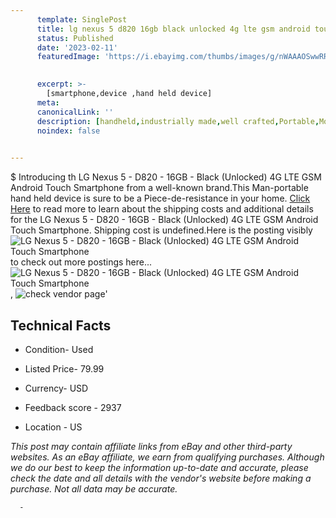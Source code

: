 ```yaml
---
      template: SinglePost
      title: lg nexus 5 d820 16gb black unlocked 4g lte gsm android touch smartphone
      status: Published
      date: '2023-02-11'
      featuredImage: 'https://i.ebayimg.com/thumbs/images/g/nWAAAOSwwRRjcnYw/s-l225.jpg'
       

      excerpt: >-
        [smartphone,device ,hand held device]
      meta:
      canonicalLink: ''
      description: [handheld,industrially made,well crafted,Portable,Mobile,Compact,Convenient,Lightweight,Maneuverable,Man-portable,Miniature,Carriable,Hand-held,Light,Holdable,Transportable,Mobile device,Pocket-sized,On-the-go,Wireless,Cordless,Compact size,Convenient size, smartphone,device ,hand held device]
      noindex: false
      

---
```

$
      Introducing th LG Nexus 5 - D820 - 16GB - Black (Unlocked) 4G LTE GSM Android Touch Smartphone from a well-known brand.This Man-portable hand held device is sure to be a Piece-de-resistance in your home. [Click Here](https://www.ebay.com/itm/403997427528?hash=item5e101f8748%3Ag%3AnWAAAOSwwRRjcnYw&amdata=enc%3AAQAHAAAA4FLJp9b1uO7IElyYyKqPWfc8fUJM0iXpICEHYE0Im5h8fNfRT6H3UuZ%2Bln9xeJOsSjR7B4tZ411Ryeh%2B7D01d%2BpJ62t01cFsSh16sMP95WQnmI%2BcNrYsa73KamEkuMbQ8PT8L%2Bpe7hPNBsZHM%2FTohu5RacAyu0Vd38YntoJ%2BemhmJRorDgowTkHuNCIT8%2FtlA%2FVUHVo3%2BSsJKt5m135pWED2xNrqqSNXOliJ%2Fj1WzfUrc0BjAgJf2Ik2gfZHx9rxd36tF6dRJDFjhL5SU22cscs9y9%2BpK2ifWB4Ydsvjjjxx&mkevt=1&mkcid=1&mkrid=711-53200-19255-0&campid=%253CePNCampaignId%253E&customid=%253CreferenceId%253E&toolid=10049) to read more to learn about the shipping costs and additional details for the LG Nexus 5 - D820 - 16GB - Black (Unlocked) 4G LTE GSM Android Touch Smartphone. Shipping cost is undefined.Here is the posting visibly ![LG Nexus 5 - D820 - 16GB - Black (Unlocked) 4G LTE GSM Android Touch Smartphone](https://i.ebayimg.com/thumbs/images/g/nWAAAOSwwRRjcnYw/s-l225.jpg) to check out more postings here... ![LG Nexus 5 - D820 - 16GB - Black (Unlocked) 4G LTE GSM Android Touch Smartphone](https://i.ebayimg.com/images/g/nWAAAOSwwRRjcnYw/s-l1200.jpg), ![check vendor page](https://origin-galleryplus.ebayimg.com/ws/web/403997427528_2_0_1/225x225.jpg,https://origin-galleryplus.ebayimg.com/ws/web/403997427528_3_0_1/225x225.jpg)'

      

 ## Technical Facts 



     
      

 - Condition- Used 


      

 - Listed Price- 79.99 


      

 - Currency- USD 


      

 - Feedback score - 2937 


      

 - Location - US 


      
      

 *_This post may contain affiliate links from eBay and other third-party websites. As an eBay affiliate, we earn from qualifying purchases. Although we do our best to keep the information up-to-date and accurate, please check the date and all details with the vendor's website before making a purchase. Not all data may be accurate._*




      -
